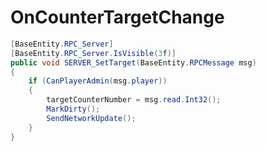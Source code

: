 <Badge type="danger" text="Carbon Compatible"/><Badge type="warning" text="Oxide Compatible"/>
# OnCounterTargetChange
```csharp
[BaseEntity.RPC_Server]
[BaseEntity.RPC_Server.IsVisible(3f)]
public void SERVER_SetTarget(BaseEntity.RPCMessage msg)
{
	if (CanPlayerAdmin(msg.player))
	{
		targetCounterNumber = msg.read.Int32();
		MarkDirty();
		SendNetworkUpdate();
	}
}

```
